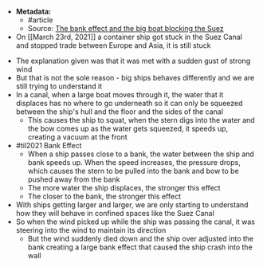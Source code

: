 * **Metadata:**
	* #article 
	* Source: [The bank effect and the big boat blocking the Suez](https://archive.is/pmUEm)
* On [[March 23rd, 2021]] a container ship got stuck in the Suez Canal and stopped trade between Europe and Asia, it is still stuck
- The explanation given was that it was met with a sudden gust of strong wind
- But that is not the sole reason - big ships behaves differently and we are still trying to understand it
- In a canal, when a large boat moves through it, the water that it displaces has no where to go underneath so it can only be squeezed between the ship's hull and the floor and the sides of the canal
	- This causes the ship to squat, when the stern digs into the water and the bow comes up as the water gets squeezed, it speeds up, creating a vacuum at the front
- #til2021 Bank Effect
	- When a ship passes close to a bank, the water between the ship and bank speeds up. When the speed increases, the pressure drops, which causes the stern to be pulled into the bank and bow to be pushed away from the bank
	- The more water the ship displaces, the stronger this effect
	- The closer to the bank, the stronger this effect
- With ships getting larger and larger, we are only starting to understand how they will behave in confined spaces like the Suez Canal
- So when the wind picked up while the ship was passing the canal, it was steering into the wind to maintain its direction
	- But the wind suddenly died down and the ship over adjusted into the bank creating a large bank effect that caused the ship crash into the wall